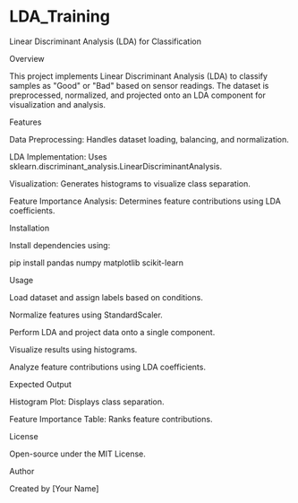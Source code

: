 # LDA_Training
Linear Discriminant Analysis (LDA) for Classification

Overview

This project implements Linear Discriminant Analysis (LDA) to classify samples as "Good" or "Bad" based on sensor readings. The dataset is preprocessed, normalized, and projected onto an LDA component for visualization and analysis.

Features

Data Preprocessing: Handles dataset loading, balancing, and normalization.

LDA Implementation: Uses sklearn.discriminant_analysis.LinearDiscriminantAnalysis.

Visualization: Generates histograms to visualize class separation.

Feature Importance Analysis: Determines feature contributions using LDA coefficients.

Installation

Install dependencies using:

pip install pandas numpy matplotlib scikit-learn

Usage

Load dataset and assign labels based on conditions.

Normalize features using StandardScaler.

Perform LDA and project data onto a single component.

Visualize results using histograms.

Analyze feature contributions using LDA coefficients.

Expected Output

Histogram Plot: Displays class separation.

Feature Importance Table: Ranks feature contributions.

License

Open-source under the MIT License.

Author

Created by [Your Name]
